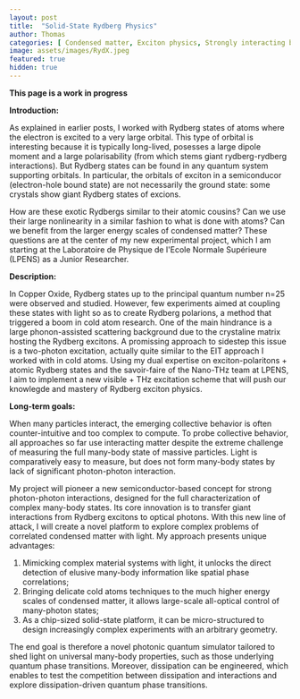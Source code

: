```yaml
---
layout: post
title:  "Solid-State Rydberg Physics"
author: Thomas
categories: [ Condensed matter, Exciton physics, Strongly interacting bosons, THz spectroscopy ]
image: assets/images/RydX.jpeg
featured: true
hidden: true
---
```


**This page is a work in progress**

__Introduction:__

As explained in earlier posts, I worked with Rydberg states of atoms where the electron is excited to a very large orbital. This type of orbital is interesting because it is typically long-lived, posesses a large dipole moment and a large polarisability (from which stems giant rydberg-rydberg interactions).
But Rydberg states can be found in any quantum system supporting orbitals. In particular, the orbitals of exciton in a semiconducor (electron-hole bound state) are not necessarily the ground state: some crystals show giant Rydberg states of excions.

How are these exotic Rydbergs similar to their atomic cousins? Can we use their large nonlinearity in a similar fashion to what is done with atoms? Can we benefit from the larger energy scales of condensed matter? These questions are at the center of my new experimental project, which I am starting at the Laboratoire de Physique de l'Ecole Normale Supérieure (LPENS) as a Junior Researcher.

__Description:__

In Copper Oxide, Rydberg states up to the principal quantum number n=25 were observed and studied. However, few experiments aimed at coupling these states with light so as to create Rydberg polarions, a method that triggered a boom in cold atom research.
One of the main hindrance is a large phonon-assisted scattering background due to the crystaline matrix hosting the Rydberg excitons. A promissing approach to sidestep this issue is a two-photon excitation, actually quite similar to the EIT approach I worked with in cold atoms.
Using my dual expertise on exciton-polaritons + atomic Rydberg states and the savoir-faire of the Nano-THz team at LPENS, I aim to implement a new visible + THz excitation scheme that will push our knowlegde and mastery of Rydberg exciton physics.

__Long-term goals:__

When many particles interact, the emerging collective behavior is often counter-intuitive and too complex to compute. 
To probe collective behavior, all approaches so far use interacting matter despite the extreme challenge of measuring the full many-body state of massive particles. Light is comparatively easy to measure,
but does not form many-body states by lack of significant photon-photon interaction.

My project will pioneer a new semiconductor-based concept for strong photon-photon interactions, designed for the full characterization of complex many-body states. 
Its core innovation is to transfer giant interactions from Rydberg excitons to optical photons. 
With this new line of attack, I will create a novel platform to explore complex problems of correlated condensed matter with light. My approach presents unique advantages:
1. Mimicking complex material systems with light, it unlocks the direct detection of elusive many-body information like spatial phase correlations;
2. Bringing delicate cold atoms techniques to the much higher energy scales of condensed matter, it allows large-scale all-optical control of many-photon states;
3. As a chip-sized solid-state platform, it can be micro-structured to design increasingly complex experiments with an arbitrary geometry.

The end goal is therefore a novel photonic quantum simulator tailored to shed light on universal many-body properties, such as those underlying quantum phase transitions. 
Moreover, dissipation can be engineered, which enables to test the competition between dissipation and interactions and explore dissipation-driven quantum phase transitions.